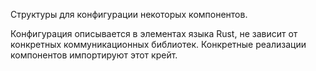 Структуры для конфигурации некоторых компонентов.

Конфигурация описывается в элементах языка Rust, не зависит от конкретных коммуникационных библиотек. Конкретные реализации компонентов импортируют этот крейт.
